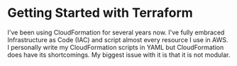 # Getting Started with Terraform

I've been using CloudFormation for several years now. I've fully embraced Infrastructure as Code (IAC) and script almost every resource I use in AWS. I personally write my CloudFormation scripts in YAML but CloudFormation does have its shortcomings. My biggest issue with it is that it is not modular.